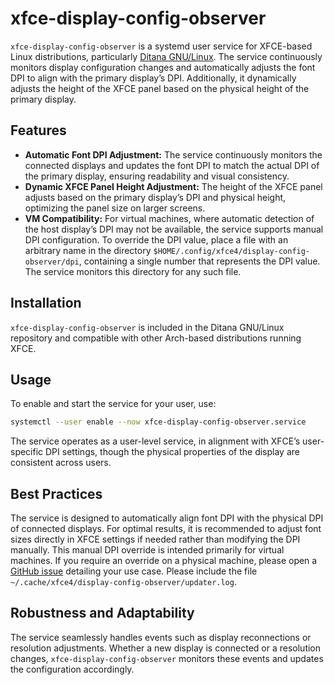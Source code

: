 # xfce-display-config-observer

`xfce-display-config-observer` is a systemd user service for XFCE-based Linux distributions, particularly [Ditana GNU/Linux](https://ditana.org). The service continuously monitors display configuration changes and automatically adjusts the font DPI to align with the primary display’s DPI. Additionally, it dynamically adjusts the height of the XFCE panel based on the physical height of the primary display.

## Features
- **Automatic Font DPI Adjustment:** The service continuously monitors the connected displays and updates the font DPI to match the actual DPI of the primary display, ensuring readability and visual consistency.
- **Dynamic XFCE Panel Height Adjustment:** The height of the XFCE panel adjusts based on the primary display’s DPI and physical height, optimizing the panel size on larger screens.
- **VM Compatibility:** For virtual machines, where automatic detection of the host display’s DPI may not be available, the service supports manual DPI configuration. To override the DPI value, place a file with an arbitrary name in the directory `$HOME/.config/xfce4/display-config-observer/dpi`, containing a single number that represents the DPI value. The service monitors this directory for any such file.

## Installation
`xfce-display-config-observer` is included in the Ditana GNU/Linux repository and compatible with other Arch-based distributions running XFCE.

## Usage
To enable and start the service for your user, use:

```bash
systemctl --user enable --now xfce-display-config-observer.service
```

The service operates as a user-level service, in alignment with XFCE’s user-specific DPI settings, though the physical properties of the display are consistent across users.

## Best Practices
The service is designed to automatically align font DPI with the physical DPI of connected displays. For optimal results, it is recommended to adjust font sizes directly in XFCE settings if needed rather than modifying the DPI manually. This manual DPI override is intended primarily for virtual machines. If you require an override on a physical machine, please open a [GitHub issue](https://github.com/acrion/xfce-display-config-observer/issues/new) detailing your use case. Please include the file `~/.cache/xfce4/display-config-observer/updater.log`.

## Robustness and Adaptability
The service seamlessly handles events such as display reconnections or resolution adjustments. Whether a new display is connected or a resolution changes, `xfce-display-config-observer` monitors these events and updates the configuration accordingly.

